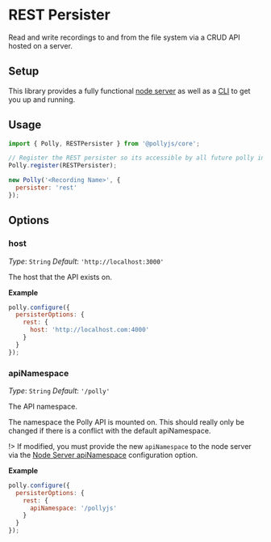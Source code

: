 # REST Persister

Read and write recordings to and from the file system via a CRUD API hosted
on a server.

## Setup

This library provides a fully functional [node server](node-server/overview)
as well as a [CLI](cli/overview) to get you up and running.

## Usage

```js
import { Polly, RESTPersister } from '@pollyjs/core';

// Register the REST persister so its accessible by all future polly instances
Polly.register(RESTPersister);

new Polly('<Recording Name>', {
  persister: 'rest'
});
```

## Options

### host

_Type_: `String`
_Default_: `'http://localhost:3000'`

The host that the API exists on.

__Example__

```js
polly.configure({
  persisterOptions: {
    rest: {
      host: 'http://localhost.com:4000'
    }
  }
});
```

### apiNamespace

_Type_: `String`
_Default_: `'/polly'`

The API namespace.

The namespace the Polly API is mounted on. This should really only be changed
if there is a conflict with the default apiNamespace.

!> If modified, you must provide the new `apiNamespace` to the node server
via the [Node Server apiNamespace](node-server/overview#apinamespace) configuration
option.

__Example__

```js
polly.configure({
  persisterOptions: {
    rest: {
      apiNamespace: '/pollyjs'
    }
  }
});
```
